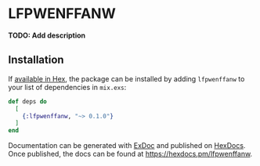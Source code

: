 # LFPWENFFANW

**TODO: Add description**

## Installation

If [available in Hex](https://hex.pm/docs/publish), the package can be installed
by adding `lfpwenffanw` to your list of dependencies in `mix.exs`:

```elixir
def deps do
  [
    {:lfpwenffanw, "~> 0.1.0"}
  ]
end
```

Documentation can be generated with [ExDoc](https://github.com/elixir-lang/ex_doc)
and published on [HexDocs](https://hexdocs.pm). Once published, the docs can
be found at <https://hexdocs.pm/lfpwenffanw>.

